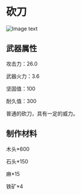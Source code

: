 # 砍刀

![Image text](/weapon/砍刀.png)

## 武器属性

攻击力：26.0

武器火力：3.6

坚固值：100

耐久值：300

普通的砍刀，具有一定的威力。

## 制作材料

木头*600

石头*150

麻*15

铁矿*4